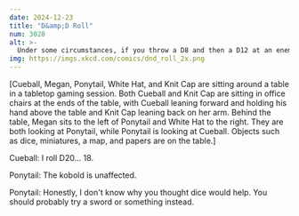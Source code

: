 ```yaml
---
date: 2024-12-23
title: "D&amp;D Roll"
num: 3028
alt: >-
  Under some circumstances, if you throw a D8 and then a D12 at an enemy, thanks to the D8's greater pointiness you actually have to roll a D12 and D8 respectively to determine damage.
img: https://imgs.xkcd.com/comics/dnd_roll_2x.png
---
```

[Cueball, Megan, Ponytail, White Hat, and Knit Cap are sitting around a table in a tabletop gaming session. Both Cueball and Knit Cap are sitting in office chairs at the ends of the table, with Cueball leaning forward and holding his hand above the table and Knit Cap leaning back on her arm. Behind the table, Megan sits to the left of Ponytail and White Hat to the right. They are both looking at Ponytail, while Ponytail is looking at Cueball. Objects such as dice, miniatures, a map, and papers are on the table.]

Cueball: I roll D20... 18.

Ponytail: The kobold is unaffected.

Ponytail: Honestly, I don't know why you thought dice would help. You should probably try a sword or something instead.